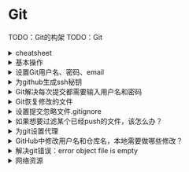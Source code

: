# Git

TODO：Git的构架
TODO：Git

<details>
<summary>cheatsheet</summary>

![git cheatsheet](doc/git_cheatsheet.png)

| 命令 | 说明 | 示例 |
| --- | --- | --- |
| `git init` | 当前文件夹下建立git仓库 |  |
| `git clone <address>` | 给定地址的git仓库克隆到本地 |  |
| `git status` | 
| `git add <file>` | 将修改提交到暂存区 |  |
| `git add *` | 
| `git rm file.txt` | 从git仓库删除文件并且将删除信息直接写入暂存区 |
| `git commit -m "msg"` | 提交到本地代码库 |
| `git commit -m "msg" -a` | 将工作区还未提交到暂存区的修改一并提交到本地代码库，但不会提交工作区新建的文件 |
| `git push my-remote my-branch` | 推送提交到远程仓库 |
| `git pull my-remote my-branch` | 
| `git diff` | 查看工作区的修改 | 
| `git diff --cached` | 查看暂存区的修改
| `git diff branch1` | 对比当前工作目录与branch1
| `git diff branch1 file1` | 对比当前工作目录中file1与branch1分支中的file1 |
| `git diff branch1 branch2` | 对比两个分支的差异 |
| `git remote` | 
| `git remote -v` |
| `git remote add my-remote <address>` |
| `git remote add myrepo /tmp/myrepo` | 为常用远程库起别名 |
| `git reset file.txt` | 
| `git branch` | 查看分支列表 |
| `git branch my-branch` | 创建my-branch分支 | 
| `git branch -d my-branch` | 删除不再需要的my-branch分支，只能删除已经被当前分支合并的分支 |
| `git branch -D my-branch` | 强制删除my-branch分支 |
| `git checkout my-branch` | 切换分支 |
| `git merge my-branch -m "this is comment"` | 合并分支my-branch到当前分支 |
| `git log` | 查看提交日志 |
| `git log -p master..` |
| `git log --stat` | 查看log时显示每个提交中那些文件修改了多少行内容 |
| `git log --pretty=oneline` | 按某种格式格式化日志输出，如oneline、short |
| `git log --graph --pretty=oneline` | 可视化你的提交图 |
| `git log --pretty=format:'%h : %s' [--topo-order] [--reverse] --graph` |  |
| `git tag` | 显示所有tags |
| `git tag -a v1.0 -m 'msg'` | 
| `git show v1.0` |
| `git tag --delete v1.0` |
| `git push --delete my-remote v1.0` |
| `git push my-remote my-branch v1.0` |
| `git fetch --tags` |
| `git stash` | 将所有未commit的修改(包括暂存和未暂存的)都保存起来 |
| `git stash -u` | 
| `git stash save "msg"` |
| `git stash list` |
| `git stash pop` |
| `git stash stash@{2}` |
| `git stash show` | 
| `git stash apply` |
| `git stash branch my-branch stash@{1}` |
| `git stash drop stash@{1}` |
| `git stash clear` |

</details>


<details>
<summary>基本操作</summary>

### 生成SSH秘钥

```
ssh-keygen -t rsa -C "754657908@qq.com"
cat ~/.ssh/id_rsa.pub 配置到 Github
ssh git@github.com
```
### 基本操作

```
git init  //初始化Git仓库
git clone //克隆远程库到本地
git status  //查看当前git仓库状态

```
### 工作区修改提交到缓存区

```
git add file1 file2
  -all 添加所有修改
git rm file  //从Git仓库删除文件并且将删除信息直接写入缓存区
```

### 缓存区修改提交到本地库

```
git commit -m "xxx"   //提交到本地代码库 -m 注释(必需)
  -a 将工作区未提交的修改一并提交到本地代码库，但-a不会提交工作区新建的文件
```
### 查看修改

```
git diff 查看工作区的修改
git diff --cached 查看缓存区的修改
git diff branch1  查看当前工作目录与另一个分支的区别
git diff branch1 file1  比较当前工作目录file1与branch1分支中的file1
git diff branch1 branch2  查看两个分支的差异
```

### 更新代码

```
git pull origin master  //远程库同步到本地库
```

### 上传代码 

```
git push -u origin master  //本地库同步到远程库
```

### 添加远程库并下载代码

```
git remote add origin git@github.com:lhgaaa/xxxx
git pull origin master
```
### 常用远程库起别名
```
git remote add myrepo /tmp/myrepo
```

### 分支

```
git branch xxx  //创建名为xxx的分支
git branch  //查看当前所处分支
git checkout xxx  //切换到xxx分支
git merge -m "there is comment" xxx  //将xxx分支的修改合并到当前分支 
git branch -d xxx  //删除不再需要的分支xxx，只能删除已经被当前分支合并的分支
git branch -D xxx  //强制删除xxx分支
git reset --hard HEAD^  //回复到合并前当前分支的内容
```

### 分布式开发

### 日志

```
git log  //查看提交记录日志
git log -p master..
git log --stat  //查看log时显示每个提交中那些文件修改了多少行内容
git log --pretty=oneline  //按某种格式格式化日志输出，如oneline、short
git log --graph --pretty=oneline  //可视化你的提交图
git help log  //git log帮助
git log --pretty=format:'%h : %s' [--topo-order] [--reverse] --graph
```

</details>

<details>
<summary>设置Git用户名、密码、email</summary>

- 全局配置

  ```
  git config --global user.name "xxx"
  git config --global user.email "xxx@xxx.com"
  ```

  查看全局配置文件`~/.gitconfig`

  ```
  cat ~/.gitconfig
  配置方法：git config --global <配置名称> <配置的值>
  ```

- 项目配置

  ```
  git config user.name "xxx"
  git config user.email "xxx@xxx.com"
  ```
  查看项目配置文件`<Git_Project>/.git/config`

</details>

<details>
<summary>为github生成ssh秘钥</summary>

```
ssh-keygen -t rsa -C "754657908@qq.com"
cat ~/.ssh/id_rsa.pub 配置到 Github
ssh git@github.com
```

</details>

<details>
<summary>Git解决每次提交都需要输入用户名和密码</summary>

```
git config --global credential.helper store
```

</details>

<details>
<summary>Git恢复修改的文件</summary>

分三种情况处理：

- 只是修改了文件，没有任何git操作

  ```
  git checkout -- aaa.txt  # aaa.txt 为修改的文件
  ```

- 修改了文件，并提交到暂存区(即已经 git add 但没有 git commit )

  ```
  git log --oneline  # 可以省略
  git reset HEAD     # 回退到当前版本
  git checkout --- aaa.txt  # aaa.txt 为修改的文件
  ```

- 修改了文件，并提交到了仓库区(即不但 git add 而且 git commit )

  ```
  git log --oneline  # 可以省略
  git reset HEAD^    # 回退当上一个版本
  git checkout -- aaa.txt  # aaa.txt 为修改的文件
  ```

## 参考：

- [恢复修改的文件](https://www.cnblogs.com/liuq/p/9203087.html)

</details>

<details>
<summary>设置提交忽略文件.gitignore</summary>

配置语法：

- 以斜杠“/”开头表示目录；
- 以星号“*”通配多个字符；
- 以问号“?”通配单个字符
- 以方括号“[]”包含单个字符的匹配列表；
- 以叹号“!”表示不忽略(跟踪)匹配到的文件或目录；

示例如下：
```
# 以'#'开始的行，被视为注释.

# 忽略掉所有文件名是foo.txt的文件.
foo.txt

# 忽略某个具体文件
/mtk/foo.txt

# 忽略整个文件夹
/mtk/

# 忽略所有生成的 html文件,
*.html

# foo.html是手工维护的，所以例外.
!foo.html

# 忽略所有.o和 .a文件.
*.[oa]

```


## Note

如果你不慎在创建.gitignore文件之前就push了项目，那么即使你在.gitignore文件中写入新的过滤规则，这些规则也不会起作用，Git仍然会对所有文件进行版本管理。

简单来说，出现这种问题的原因就是Git已经开始管理这些文件了，所以你无法再通过过滤规则过滤它们。因此一定要养成在项目开始就创建.gitignore文件的习惯，否则一旦push，处理起来会非常麻烦。


</details>

<details>
<summary>如果想要过滤某个已经push的文件，该怎么办？</summary>

- 1.执行下面命令
  ```
  git rm --cached <path>
  如果是文件夹，执行：
  git rm -r --cached <path>
  如果设置后无法生效，可以清理尝试清理全部缓存：
  git rm -r --cached .

  git add .
  git commit -m "update .gitignore"
  ```
- 2.更新".gitignore"文件，添加需要忽略的文件
- 3.commit

# 参考

- [参考教程](https://www.jianshu.com/p/e5b13480479b)

</details>

<details>
<summary>为git设置代理</summary>

git clone有两种形式：

- HTTP形式：
  ```
  git clone https://github.com/owner/git.git
  ```

- SSH形式：
  ```
  git clone git@github.com:owner/git.git
  ```

两种方式要分别设置代理：

- HTTP形式：

  走HTTP代理：
  ```
  git config --global http.proxy "http://127.0.0.1:8080"
  git config --global https.proxy "http://127.0.0.1:8080"
  ```

  走sock5代理：
  ```
  git config --global http.proxy "socks5://127.0.0.1:1080"
  git config --global https.proxy "socks5://127.0.0.1:1080"
  ```

  取消设置：
  ```
  git config --global --unset http.proxy
  git config --global --unset https.proxy
  ```
- SSH形式：

  修改`~/.ssh/config`文件(不存在则新建)：
  ```
  # 必须是 github.com
  Host github.com
    HostName github.com
    User git
    # 走 HTTP 代理
    # ProxyCommand socat - PROXY:127.0.0.1:%h:%p,proxyport=8080
    # 走 socks5 代理（如 Shadowsocks）
    # ProxyCommand nc -v -x 127.0.0.1:1080 %h %p
  ```

</details>

<details>
<summary>GitHub中修改用户名和仓库名，本地需要做哪些修改？</summary>

## 修改用户名

- 修改`~/.gitconfig`中的name
- 修改每个本地仓库下`.git/config`中url的用户名

## 修改仓库名

- 修改本地仓库文件名
- 修改本地仓库下`.git/config`中url为改名后的正确仓库名

</details>

<details>
<summary>解决git错误：error object file is empty</summary>

[解决git错误: error object file is empty , The remote end hung up unexpectedly](https://blog.csdn.net/10km/article/details/83240177)

</details>

<details>
<summary>网络资源</summary>

- [Pro Git](https://www.progit.cn/)
- [git奇技淫巧](https://github.com/521xueweihan/git-tips)
- [优雅的提交你的Git Commit Message](https://juejin.im/post/5afc5242f265da0b7f44bee4)
- [版本管理三国志](https://www.cnblogs.com/vamei/archive/2013/02/21/2918069.html)

</details>
